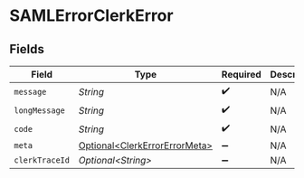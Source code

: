 # SAMLErrorClerkError


## Fields

| Field                                                                            | Type                                                                             | Required                                                                         | Description                                                                      |
| -------------------------------------------------------------------------------- | -------------------------------------------------------------------------------- | -------------------------------------------------------------------------------- | -------------------------------------------------------------------------------- |
| `message`                                                                        | *String*                                                                         | :heavy_check_mark:                                                               | N/A                                                                              |
| `longMessage`                                                                    | *String*                                                                         | :heavy_check_mark:                                                               | N/A                                                                              |
| `code`                                                                           | *String*                                                                         | :heavy_check_mark:                                                               | N/A                                                                              |
| `meta`                                                                           | [Optional\<ClerkErrorErrorMeta>](../../models/components/ClerkErrorErrorMeta.md) | :heavy_minus_sign:                                                               | N/A                                                                              |
| `clerkTraceId`                                                                   | *Optional\<String>*                                                              | :heavy_minus_sign:                                                               | N/A                                                                              |
